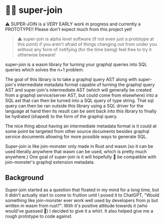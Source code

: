 # 🦸🏻 super-join

⚠️ SUPER-JOIN is a VERY EARLY work in progress and currently a PROTOTYPE!! Please don't expect much from this project yet!

> ⚠️ super-join is alpha level software (if not even just a prototype at this point) if you aren't afraid of things changing out from under you without any form of notifying (for the time being) feel free to try it otherwise beware!

super-join is a wasm library for turning your graphql queries into SQL queries which solves the n+1 problem.

The goal of this library is to take a graphql query AST along with super-join's intermediate metadata format capable of turning the graphql query AST and super-join's intermediate AST (which will generally be created from a graphql service/server AST, but could come from elsewhere) into a SQL ast that can then be turned into a SQL query of type string. That sql query can then be ran outside this library using a SQL driver for the language at hand then its result can be sent back into this library to finally be hydrated (shaped) to the form of the graphql query.

The nice thing about having an intermediate metadata format is it could at some point be targeted from other source documents besides graphql service documents allowing for more possible ways to generate SQL.

Super-join is like join-monster only made in Rust and wasm (so it can be used literally anywhere that wasm can be used, which is pretty much anywhere.) One goal of super-join is it will hopefully 🤞 be compatible with join-monster's graphql extension metadata.

## Background

Super-join started as a question that floated in my mind for a long time, but it didn't actually start to come to fruition until I posed it to ChatGPT, "Would something like join-monster ever work well used by developers from js but written in wasm from rust?". With it's positive attitude towards it (who would've guessed 🤣) I decided to give it a whirl. It also helped give me a rough prototype to code against.
